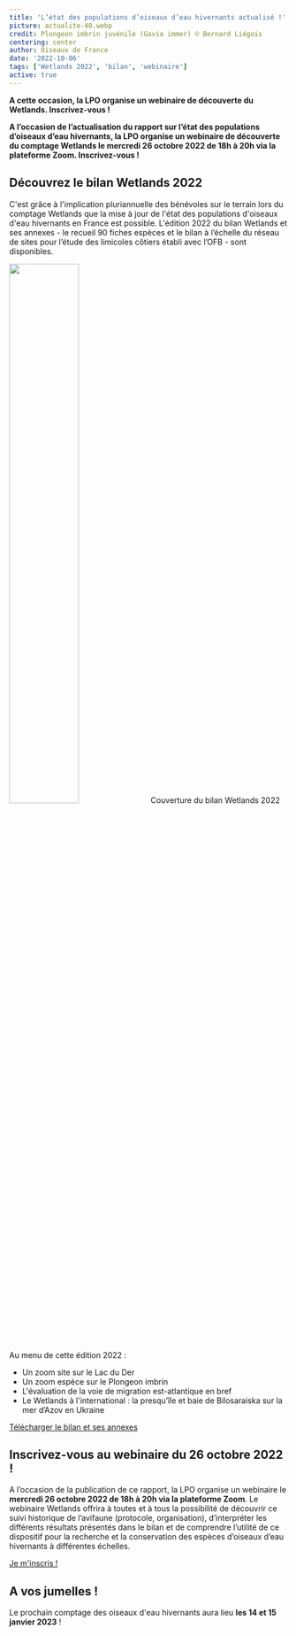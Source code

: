 ```yaml
---
title: 'L’état des populations d’oiseaux d’eau hivernants actualisé !'
picture: actualite-40.webp
credit: Plongeon imbrin juvénile (Gavia immer) © Bernard Liégois
centering: center
author: Oiseaux de France
date: '2022-10-06'
tags: ['Wetlands 2022', 'bilan', 'webinaire']
active: true
---
```


**A cette occasion, la LPO organise un webinaire de découverte du Wetlands. Inscrivez-vous !**

**A l’occasion de l’actualisation du rapport sur l’état des populations d’oiseaux d’eau hivernants, la LPO organise un webinaire de découverte du comptage Wetlands le mercredi 26 octobre 2022 de 18h à 20h via la plateforme Zoom. Inscrivez-vous !**

## Découvrez le bilan Wetlands 2022

C'est grâce à l'implication pluriannuelle des bénévoles sur le terrain lors du comptage Wetlands que la mise à jour de l'état des populations d'oiseaux d'eau hivernants en France est possible. L'édition 2022 du bilan Wetlands et ses annexes - le recueil 90 fiches espèces et le bilan à l’échelle du réseau de sites pour l’étude des limicoles côtiers établi avec l’OFB - sont disponibles.

<img class="InformativePagePicture" style="width: 50%" src="/news/actualite-40-bilan_wetlands_2022.webp"/>
<span class="InformativePagePictureLegend">Couverture du bilan Wetlands 2022</span>

Au menu de cette édition 2022 :

- Un zoom site sur le Lac du Der
- Un zoom espèce sur le Plongeon imbrin
- L'évaluation de la voie de migration est-atlantique en bref
- Le Wetlands à l'international : la presqu’île et baie de Bilosaraiska sur la mer d’Azov en Ukraine

<div style="align-center"><a href="https://www.lpo.fr/la-lpo-en-actions/connaissance-des-especes-sauvages/suivis-ornithologiques/oiseaux-d-eau/wetlands-international/telechargez-les-bilans-wetlands"  target="_blank" class="v-btn v-btn--is-elevated  elevation-2 v-size--default success">Télécharger le bilan et ses annexes</a></div>

## Inscrivez-vous au webinaire du 26 octobre 2022 !

A l’occasion de la publication de ce rapport, la LPO organise un webinaire le **mercredi 26 octobre 2022 de 18h à 20h via la plateforme Zoom**.
Le webinaire Wetlands offrira à toutes et à tous la possibilité de découvrir ce suivi historique de l’avifaune (protocole, organisation), d’interpréter les différents résultats présentés dans le bilan et de comprendre l’utilité de ce dispositif pour la recherche et la conservation des espèces d’oiseaux d’eau hivernants à différentes échelles.

<div style="align-center"><a href="https://www.lpo.fr/la-lpo-en-actions/connaissance-des-especes-sauvages/suivis-ornithologiques/oiseaux-d-eau/wetlands-international/telechargez-les-bilans-wetlands"  target="_blank" class="v-btn v-btn--is-elevated  elevation-2 v-size--default success">Je m'inscris !</a></div>

## A vos jumelles !

Le prochain comptage des oiseaux d'eau hivernants aura lieu **les 14 et 15 janvier 2023** !
